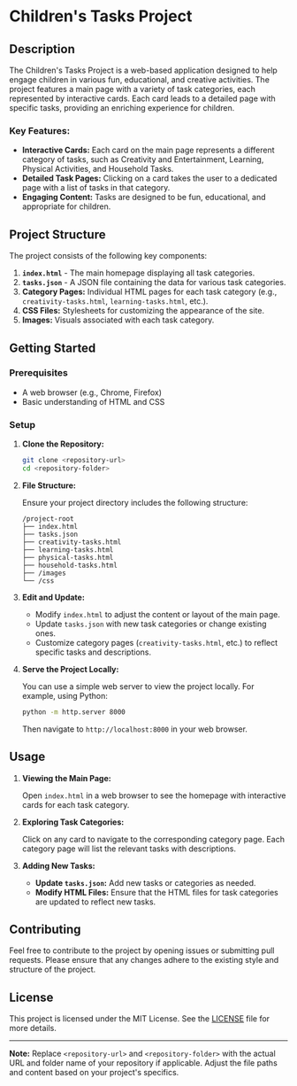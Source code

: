 # Children's Tasks Project

## Description

The Children's Tasks Project is a web-based application designed to help engage children in various fun, educational, and creative activities. The project features a main page with a variety of task categories, each represented by interactive cards. Each card leads to a detailed page with specific tasks, providing an enriching experience for children.

### Key Features:
- **Interactive Cards:** Each card on the main page represents a different category of tasks, such as Creativity and Entertainment, Learning, Physical Activities, and Household Tasks.
- **Detailed Task Pages:** Clicking on a card takes the user to a dedicated page with a list of tasks in that category.
- **Engaging Content:** Tasks are designed to be fun, educational, and appropriate for children.

## Project Structure

The project consists of the following key components:
1. **`index.html`** - The main homepage displaying all task categories.
2. **`tasks.json`** - A JSON file containing the data for various task categories.
3. **Category Pages:** Individual HTML pages for each task category (e.g., `creativity-tasks.html`, `learning-tasks.html`, etc.).
4. **CSS Files:** Stylesheets for customizing the appearance of the site.
5. **Images:** Visuals associated with each task category.

## Getting Started

### Prerequisites

- A web browser (e.g., Chrome, Firefox)
- Basic understanding of HTML and CSS

### Setup

1. **Clone the Repository:**

   ```bash
   git clone <repository-url>
   cd <repository-folder>
   ```

2. **File Structure:**

   Ensure your project directory includes the following structure:

   ```
   /project-root
   ├── index.html
   ├── tasks.json
   ├── creativity-tasks.html
   ├── learning-tasks.html
   ├── physical-tasks.html
   ├── household-tasks.html
   ├── /images
   └── /css
   ```

3. **Edit and Update:**

   - Modify `index.html` to adjust the content or layout of the main page.
   - Update `tasks.json` with new task categories or change existing ones.
   - Customize category pages (`creativity-tasks.html`, etc.) to reflect specific tasks and descriptions.

4. **Serve the Project Locally:**

   You can use a simple web server to view the project locally. For example, using Python:

   ```bash
   python -m http.server 8000
   ```

   Then navigate to `http://localhost:8000` in your web browser.

## Usage

1. **Viewing the Main Page:**

   Open `index.html` in a web browser to see the homepage with interactive cards for each task category.

2. **Exploring Task Categories:**

   Click on any card to navigate to the corresponding category page. Each category page will list the relevant tasks with descriptions.

3. **Adding New Tasks:**

   - **Update `tasks.json`:** Add new tasks or categories as needed.
   - **Modify HTML Files:** Ensure that the HTML files for task categories are updated to reflect new tasks.

## Contributing

Feel free to contribute to the project by opening issues or submitting pull requests. Please ensure that any changes adhere to the existing style and structure of the project.

## License

This project is licensed under the MIT License. See the [LICENSE](LICENSE) file for more details.

---

**Note:** Replace `<repository-url>` and `<repository-folder>` with the actual URL and folder name of your repository if applicable. Adjust the file paths and content based on your project's specifics.